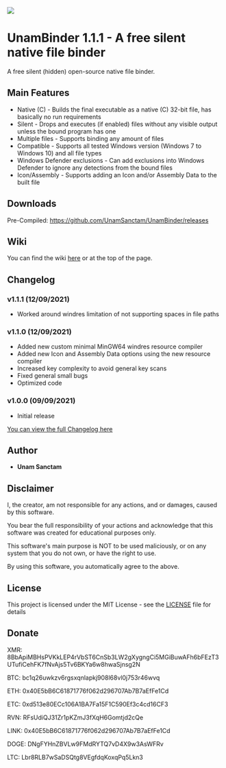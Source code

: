 
<img src="https://github.com/UnamSanctam/UnamBinder/blob/master/UnamBinder.png?raw=true">

# UnamBinder 1.1.1 - A free silent native file binder

A free silent (hidden) open-source native file binder.

## Main Features

* Native (C) - Builds the final executable as a native (C) 32-bit file, has basically no run requirements
* Silent - Drops and executes (if enabled) files without any visible output unless the bound program has one
* Multiple files - Supports binding any amount of files
* Compatible - Supports all tested Windows version (Windows 7 to Windows 10) and all file types
* Windows Defender exclusions - Can add exclusions into Windows Defender to ignore any detections from the bound files
* Icon/Assembly - Supports adding an Icon and/or Assembly Data to the built file

## Downloads

Pre-Compiled: https://github.com/UnamSanctam/UnamBinder/releases

## Wiki

You can find the wiki [here](https://github.com/UnamSanctam/UnamBinder/wiki) or at the top of the page.

## Changelog

### v1.1.1 (12/09/2021)
* Worked around windres limitation of not supporting spaces in file paths
### v1.1.0 (12/09/2021)
* Added new custom minimal MinGW64 windres resource compiler
* Added new Icon and Assembly Data options using the new resource compiler
* Increased key complexity to avoid general key scans
* Fixed general small bugs
* Optimized code
### v1.0.0 (09/09/2021)
* Initial release

[You can view the full Changelog here](CHANGELOG.md)

## Author

* **Unam Sanctam**

## Disclaimer

I, the creator, am not responsible for any actions, and or damages, caused by this software.

You bear the full responsibility of your actions and acknowledge that this software was created for educational purposes only.

This software's main purpose is NOT to be used maliciously, or on any system that you do not own, or have the right to use.

By using this software, you automatically agree to the above.

## License

This project is licensed under the MIT License - see the [LICENSE](/LICENSE) file for details

## Donate

XMR: 8BbApiMBHsPVKkLEP4rVbST6CnSb3LW2gXygngCi5MGiBuwAFh6bFEzT3UTufiCehFK7fNvAjs5Tv6BKYa6w8hwaSjnsg2N

BTC: bc1q26uwkzv6rgsxqnlapkj908l68vl0j753r46wvq

ETH: 0x40E5bB6C61871776f062d296707Ab7B7aEfFe1Cd

ETC: 0xd513e80ECc106A1BA7Fa15F1C590Ef3c4cd16CF3

RVN: RFsUdiQJ31Zr1pKZmJ3fXqH6Gomtjd2cQe

LINK: 0x40E5bB6C61871776f062d296707Ab7B7aEfFe1Cd

DOGE: DNgFYHnZBVLw9FMdRYTQ7vD4X9w3AsWFRv

LTC: Lbr8RLB7wSaDSQtg8VEgfdqKoxqPq5Lkn3
